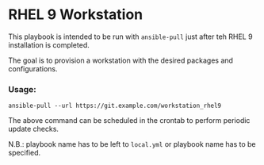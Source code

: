 # RHEL 9 Workstation

This playbook is intended to be run with `ansible-pull` just after teh RHEL 9 installation is completed.

The goal is to provision a workstation with the desired packages and configurations.

### Usage:

	ansible-pull --url https://git.example.com/workstation_rhel9

The above command can be scheduled in the crontab to perform periodic update checks.

N.B.: playbook name has to be left to `local.yml` or playbook name has to be specified.
